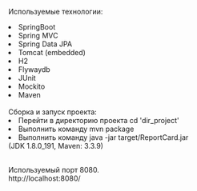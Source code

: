 Используемые технологии:
<li>SpringBoot</li>
<li>Spring MVC</li>
<li>Spring Data JPA</li>
<li>Tomcat (embedded)</li>
<li>H2</li>
<li>Flywaydb</li>
<li>JUnit</li>
<li>Mockito</li>
<li>Maven</li><br>
Сборка и запуск проекта:<br>
<li>Перейти в директорию проекта cd 'dir_project'</li>
<li>Выполнить команду mvn package</li>
<li>Выполнить команду java -jar target/ReportCard.jar</li>
(JDK 1.8.0_191, Maven: 3.3.9)<br><br>

Используемый порт 8080.<br>
http://localhost:8080/
    
